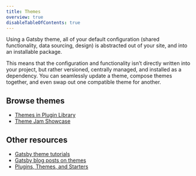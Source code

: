 ```yaml
---
title: Themes
overview: true
disableTableOfContents: true
---
```


Using a Gatsby theme, all of your default configuration (shared functionality, data sourcing, design) is abstracted out of your site, and into an installable package.

This means that the configuration and functionality isn’t directly written into your project, but rather versioned, centrally managed, and installed as a dependency. You can seamlessly update a theme, compose themes together, and even swap out one compatible theme for another.

<GuideList slug={props.slug} />

## Browse themes

- [Themes in Plugin Library](/plugins/?=gatsby-theme)
- [Theme Jam Showcase](https://themejam.gatsbyjs.org/showcase)

## Other resources

- [Gatsby theme tutorials](/tutorial/plugin-and-theme-tutorials/)
- [Gatsby blog posts on themes](/blog/tags/themes)
- [Plugins, Themes, and Starters](/docs/plugins-themes-and-starters/)
